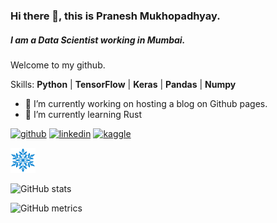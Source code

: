 ### Hi there 👋, this is Pranesh Mukhopadhyay.

##### I am a Data Scientist working in Mumbai.

Welcome to my github.

Skills: **Python** | **TensorFlow** | **Keras** | **Pandas** | **Numpy**

- 🔭 I’m currently working on hosting a blog on Github pages. 
- 🌱 I’m currently learning Rust 


[<img src='https://cdn.jsdelivr.net/npm/simple-icons@3.0.1/icons/github.svg' alt='github' height='40'>](https://github.com/Mukhopadhyay)  [<img src='https://cdn.jsdelivr.net/npm/simple-icons@3.0.1/icons/linkedin.svg' alt='linkedin' height='40'>](https://www.linkedin.com/in/pranesh-mukhopadhyay-362125170/)  [<img src='https://cdn.jsdelivr.net/npm/simple-icons@3.0.1/icons/kaggle.svg' alt='kaggle' height='40'>](https://www.kaggle.com/praneshmukhopadhyay)  

<a href='https://archiveprogram.github.com/'><img src='https://raw.githubusercontent.com/acervenky/animated-github-badges/master/assets/acbadge.gif' width='40' height='40'></a> 

![GitHub stats](https://github-readme-stats.vercel.app/api?username=Mukhopadhyay&show_icons=true&count_private=true)  

![GitHub metrics](https://metrics.lecoq.io/Mukhopadhyay)  

